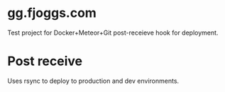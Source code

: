 # gg.fjoggs.com

Test project for Docker+Meteor+Git post-receieve hook for deployment.

# Post receive

Uses rsync to deploy to production and dev environments.

